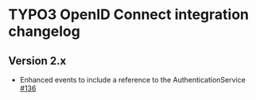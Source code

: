 # TYPO3 OpenID Connect integration changelog

## Version 2.x

* Enhanced events to include a reference to the AuthenticationService [#136](https://github.com/xperseguers/t3ext-oidc/issues/136)
